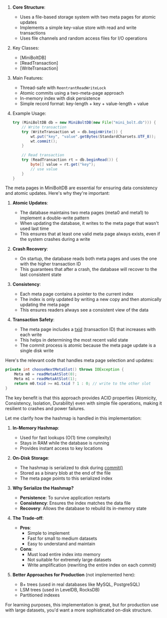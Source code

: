 1. **Core Structure**:
    - Uses a file-based storage system with two meta pages for atomic updates
    - Implements a simple key-value store with read and write transactions
    - Uses file channels and random access files for I/O operations

2. Key Classes:
    - [MiniBoltDB]
    - [ReadTransaction]
    - [WriteTransaction]
3. Main Features:
    - Thread-safe with `ReentrantReadWriteLock`
    - Atomic commits using a two-meta-page approach
    - In-memory index with disk persistence
    - Simple record format: key-length + key + value-length + value

4. Example Usage:
   ```java
   try (MiniBoltDB db = new MiniBoltDB(new File("mini_bolt.db"))) {
       // Write transaction
       try (WriteTransaction wt = db.beginWrite()) {
           wt.put("key", "value".getBytes(StandardCharsets.UTF_8));
           wt.commit();
       }
       
       // Read transaction
       try (ReadTransaction rt = db.beginRead()) {
           byte[] value = rt.get("key");
           // use value
       }
   }
   ```





The meta pages in MiniBoltDB are essential for ensuring data consistency and atomic updates. Here's why they're important:

1. **Atomic Updates**:
    - The database maintains two meta pages (meta0 and meta1) to implement a double-write pattern
    - When updating the database, it writes to the meta page that wasn't used last time
    - This ensures that at least one valid meta page always exists, even if the system crashes during a write

2. **Crash Recovery**:
    - On startup, the database reads both meta pages and uses the one with the higher transaction ID
    - This guarantees that after a crash, the database will recover to the last consistent state

3. **Consistency**:
    - Each meta page contains a pointer to the current index
    - The index is only updated by writing a new copy and then atomically updating the meta page
    - This ensures readers always see a consistent view of the data

4. **Transaction Safety**:
    - The meta page includes a [txid](cci:1://file:///C:/Users/DSV/Desktop/Java/hotel-booking-system/src/main/java/com/example/hotel/bbolt/mini_bolt_db.java:268:8-268:43) (transaction ID) that increases with each write
    - This helps in determining the most recent valid state
    - The commit process is atomic because the meta page update is a single disk write

Here's the relevant code that handles meta page selection and updates:

```java
private int chooseNextMetaSlot() throws IOException {
    Meta m0 = readMetaAtSlot(0);
    Meta m1 = readMetaAtSlot(1);
    return m0.txid >= m1.txid ? 1 : 0; // write to the other slot
}
```

The key benefit is that this approach provides ACID properties (Atomicity, Consistency, Isolation, Durability) even with simple file operations, making it resilient to crashes and power failures.



Let me clarify how the hashmap is handled in this implementation:

1. **In-Memory Hashmap**:
    - Used for fast lookups (O(1) time complexity)
    - Stays in RAM while the database is running
    - Provides instant access to key locations

2. **On-Disk Storage**:
    - The hashmap is serialized to disk during [commit()](cci:1://file:///C:/Users/DSV/Desktop/Java/hotel-booking-system/src/main/java/com/example/hotel/bbolt/mini_bolt_db.java:295:8-312:9)
    - Stored as a binary blob at the end of the file
    - The meta page points to this serialized index

3. **Why Serialize the Hashmap?**
    - **Persistence**: To survive application restarts
    - **Consistency**: Ensures the index matches the data file
    - **Recovery**: Allows the database to rebuild its in-memory state

4. **The Trade-off**:
    - **Pros**:
        - Simple to implement
        - Fast for small to medium datasets
        - Easy to understand and maintain
    - **Cons**:
        - Must load entire index into memory
        - Not suitable for extremely large datasets
        - Write amplification (rewriting the entire index on each commit)

5. **Better Approaches for Production** (not implemented here):
    - B+ trees (used in real databases like MySQL, PostgreSQL)
    - LSM trees (used in LevelDB, RocksDB)
    - Partitioned indexes

For learning purposes, this implementation is great, but for production use with large datasets, you'd want a more sophisticated on-disk structure.
